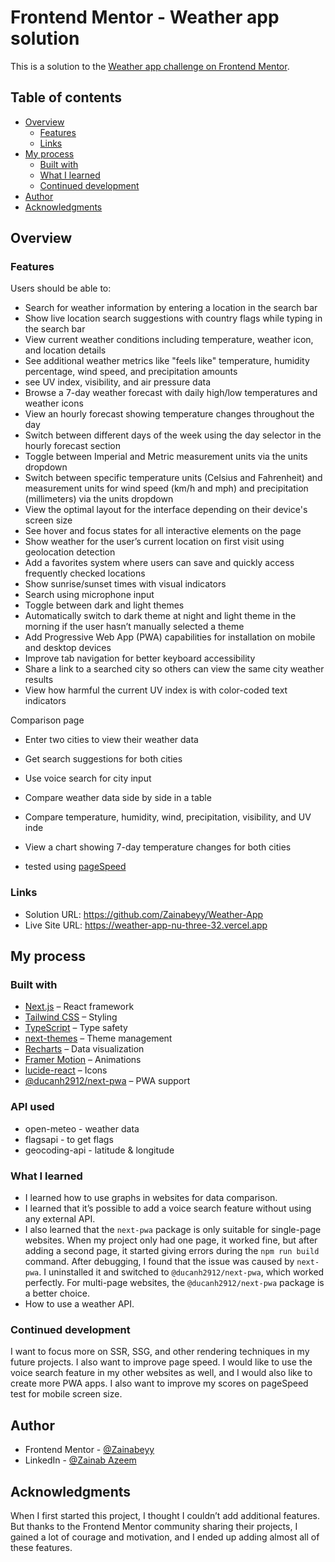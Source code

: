 # Frontend Mentor - Weather app solution

This is a solution to the [Weather app challenge on Frontend Mentor](https://www.frontendmentor.io/challenges/weather-app-K1FhddVm49).

## Table of contents

- [Overview](#overview)
  - [Features](#Features)
  - [Links](#links)
- [My process](#my-process)
  - [Built with](#built-with)
  - [What I learned](#what-i-learned)
  - [Continued development](#continued-development)
- [Author](#author)
- [Acknowledgments](#acknowledgments)

## Overview

### Features

Users should be able to:

- Search for weather information by entering a location in the search bar
- Show live location search suggestions with country flags while typing in the search bar
- View current weather conditions including temperature, weather icon, and location details
- See additional weather metrics like "feels like" temperature, humidity percentage, wind speed, and precipitation amounts
- see UV index, visibility, and air pressure data
- Browse a 7-day weather forecast with daily high/low temperatures and weather icons
- View an hourly forecast showing temperature changes throughout the day
- Switch between different days of the week using the day selector in the hourly forecast section
- Toggle between Imperial and Metric measurement units via the units dropdown 
- Switch between specific temperature units (Celsius and Fahrenheit) and measurement units for wind speed (km/h and mph) and precipitation (millimeters) via the units dropdown
- View the optimal layout for the interface depending on their device's screen size
- See hover and focus states for all interactive elements on the page
- Show weather for the user’s current location on first visit using geolocation detection
- Add a favorites system where users can save and quickly access frequently checked locations
- Show sunrise/sunset times with visual indicators
- Search using microphone input
- Toggle between dark and light themes
- Automatically switch to dark theme at night and light theme in the morning if the user hasn’t manually selected a theme
- Add Progressive Web App (PWA) capabilities for installation on mobile and desktop devices
- Improve tab navigation for better keyboard accessibility
- Share a link to a searched city so others can view the same city weather results
- View how harmful the current UV index is with color-coded text indicators

Comparison page

- Enter two cities to view their weather data
- Get search suggestions for both cities
- Use voice search for city input
- Compare weather data side by side in a table
- Compare temperature, humidity, wind, precipitation, visibility, and UV inde
- View a chart showing 7-day temperature changes for both cities

- tested using [pageSpeed](https://pagespeed.web.dev/)

### Links

- Solution URL: https://github.com/Zainabeyy/Weather-App
- Live Site URL: https://weather-app-nu-three-32.vercel.app

## My process

### Built with

- [Next.js](https://nextjs.org/) – React framework  
- [Tailwind CSS](https://tailwindcss.com/) – Styling  
- [TypeScript](https://www.typescriptlang.org/) – Type safety  
- [next-themes](https://github.com/pacocoursey/next-themes) – Theme management  
- [Recharts](https://recharts.org/) – Data visualization  
- [Framer Motion](https://www.framer.com/motion/) – Animations  
- [lucide-react](https://lucide.dev/) – Icons  
- [@ducanh2912/next-pwa](https://www.npmjs.com/package/@ducanh2912/next-pwa) – PWA support  

### API used

- open-meteo - weather data
- flagsapi - to get flags
- geocoding-api - latitude & longitude 

### What I learned

- I learned how to use graphs in websites for data comparison.  
- I learned that it’s possible to add a voice search feature without using any external API.  
- I also learned that the `next-pwa` package is only suitable for single-page websites. When my project only had one page, it worked fine, but after adding a second page, it started giving errors during the `npm run build` command. After debugging, I found that the issue was caused by `next-pwa`. I uninstalled it and switched to `@ducanh2912/next-pwa`, which worked perfectly. For multi-page websites, the `@ducanh2912/next-pwa` package is a better choice.
- How to use a weather API.

### Continued development

I want to focus more on SSR, SSG, and other rendering techniques in my future projects. I also want to improve page speed. I would like to use the voice search feature in my other websites as well, and I would also like to create more PWA apps. I also want to improve my scores on pageSpeed test for mobile screen size.

## Author

- Frontend Mentor - [@Zainabeyy](https://www.frontendmentor.io/profile/Zainabeyy)
- LinkedIn - [@Zainab Azeem](https://www.linkedin.com/in/zainab-eyy/)

## Acknowledgments

When I first started this project, I thought I couldn’t add additional features. But thanks to the Frontend Mentor community sharing their projects, I gained a lot of courage and motivation, and I ended up adding almost all of these features.
